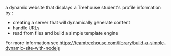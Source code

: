  a dynamic website that displays a Treehouse student's profile information by :
  - creating a server that will dynamically generate content
  - handle URLs
  - read from files and build a simple template engine

  For more information see https://teamtreehouse.com/library/build-a-simple-dynamic-site-with-nodejs